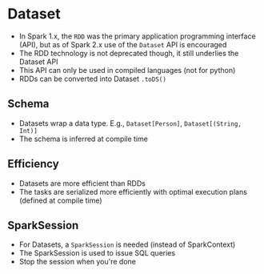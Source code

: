# Dataset

- In Spark 1.x, the `RDD` was the primary application programming interface (API), but as of Spark 2.x use of the `Dataset` API is encouraged
- The RDD technology is not deprecated though, it still underlies the Dataset API
- This API can only be used in compiled languages (not for python)
- RDDs can be converted into Dataset `.toDS()`

## Schema

- Datasets wrap a data type. E.g., `Dataset[Person]`, `Dataset[(String, Int)]`
- The schema is inferred at compile time

## Efficiency

- Datasets are more efficient than RDDs
- The tasks are serialized more efficiently with optimal execution plans (defined at compile time)

## SparkSession

- For Datasets, a `SparkSession` is needed (instead of SparkContext)
- The SparkSession is used to issue SQL queries
- Stop the session when you're done
